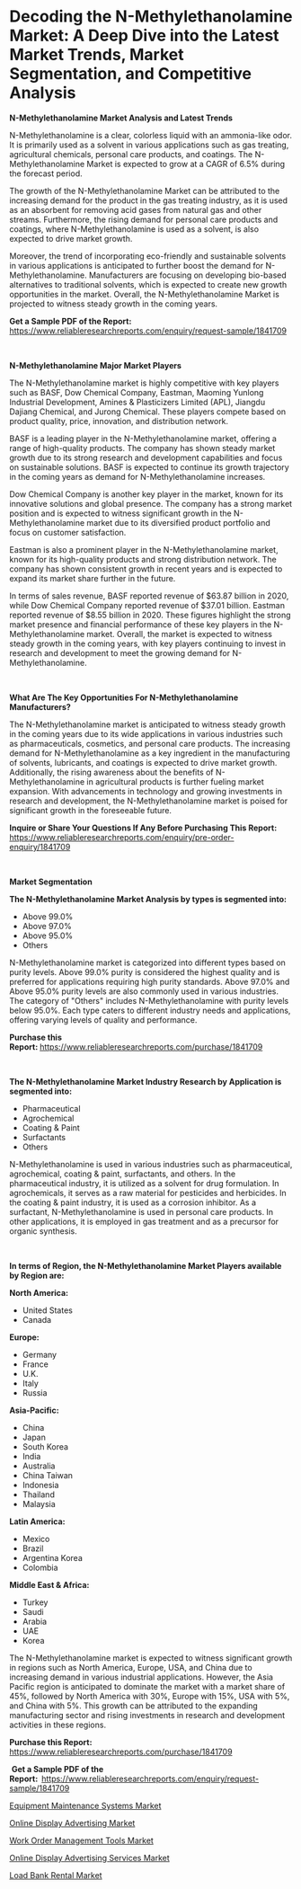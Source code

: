 <p><h1>Decoding the N-Methylethanolamine Market: A Deep Dive into the Latest Market Trends, Market Segmentation, and Competitive Analysis</h1></p><p><strong>N-Methylethanolamine Market Analysis and Latest Trends</strong></p>
<p><p>N-Methylethanolamine is a clear, colorless liquid with an ammonia-like odor. It is primarily used as a solvent in various applications such as gas treating, agricultural chemicals, personal care products, and coatings. The N-Methylethanolamine Market is expected to grow at a CAGR of 6.5% during the forecast period.</p><p>The growth of the N-Methylethanolamine Market can be attributed to the increasing demand for the product in the gas treating industry, as it is used as an absorbent for removing acid gases from natural gas and other streams. Furthermore, the rising demand for personal care products and coatings, where N-Methylethanolamine is used as a solvent, is also expected to drive market growth.</p><p>Moreover, the trend of incorporating eco-friendly and sustainable solvents in various applications is anticipated to further boost the demand for N-Methylethanolamine. Manufacturers are focusing on developing bio-based alternatives to traditional solvents, which is expected to create new growth opportunities in the market. Overall, the N-Methylethanolamine Market is projected to witness steady growth in the coming years.</p></p>
<p><strong>Get a Sample PDF of the Report:&nbsp;</strong> <a href="https://www.reliableresearchreports.com/enquiry/request-sample/1841709">https://www.reliableresearchreports.com/enquiry/request-sample/1841709</a></p>
<p>&nbsp;</p>
<p><strong>N-Methylethanolamine Major Market Players</strong></p>
<p><p>The N-Methylethanolamine market is highly competitive with key players such as BASF, Dow Chemical Company, Eastman, Maoming Yunlong Industrial Development, Amines & Plasticizers Limited (APL), Jiangdu Dajiang Chemical, and Jurong Chemical. These players compete based on product quality, price, innovation, and distribution network.</p><p>BASF is a leading player in the N-Methylethanolamine market, offering a range of high-quality products. The company has shown steady market growth due to its strong research and development capabilities and focus on sustainable solutions. BASF is expected to continue its growth trajectory in the coming years as demand for N-Methylethanolamine increases.</p><p>Dow Chemical Company is another key player in the market, known for its innovative solutions and global presence. The company has a strong market position and is expected to witness significant growth in the N-Methylethanolamine market due to its diversified product portfolio and focus on customer satisfaction.</p><p>Eastman is also a prominent player in the N-Methylethanolamine market, known for its high-quality products and strong distribution network. The company has shown consistent growth in recent years and is expected to expand its market share further in the future.</p><p>In terms of sales revenue, BASF reported revenue of $63.87 billion in 2020, while Dow Chemical Company reported revenue of $37.01 billion. Eastman reported revenue of $8.55 billion in 2020. These figures highlight the strong market presence and financial performance of these key players in the N-Methylethanolamine market. Overall, the market is expected to witness steady growth in the coming years, with key players continuing to invest in research and development to meet the growing demand for N-Methylethanolamine.</p></p>
<p>&nbsp;</p>
<p><strong>What Are The Key Opportunities For N-Methylethanolamine Manufacturers?</strong></p>
<p><p>The N-Methylethanolamine market is anticipated to witness steady growth in the coming years due to its wide applications in various industries such as pharmaceuticals, cosmetics, and personal care products. The increasing demand for N-Methylethanolamine as a key ingredient in the manufacturing of solvents, lubricants, and coatings is expected to drive market growth. Additionally, the rising awareness about the benefits of N-Methylethanolamine in agricultural products is further fueling market expansion. With advancements in technology and growing investments in research and development, the N-Methylethanolamine market is poised for significant growth in the foreseeable future.</p></p>
<p><strong>Inquire or Share Your Questions If Any Before Purchasing This Report:</strong> <a href="https://www.reliableresearchreports.com/enquiry/pre-order-enquiry/1841709">https://www.reliableresearchreports.com/enquiry/pre-order-enquiry/1841709</a></p>
<p>&nbsp;</p>
<p><strong>Market Segmentation</strong></p>
<p><strong>The N-Methylethanolamine Market Analysis by types is segmented into:</strong></p>
<p><ul><li>Above 99.0%</li><li>Above 97.0%</li><li>Above 95.0%</li><li>Others</li></ul></p>
<p><p>N-Methylethanolamine market is categorized into different types based on purity levels. Above 99.0% purity is considered the highest quality and is preferred for applications requiring high purity standards. Above 97.0% and Above 95.0% purity levels are also commonly used in various industries. The category of "Others" includes N-Methylethanolamine with purity levels below 95.0%. Each type caters to different industry needs and applications, offering varying levels of quality and performance.</p></p>
<p><strong>Purchase this Report:&nbsp;</strong><a href="https://www.reliableresearchreports.com/purchase/1841709">https://www.reliableresearchreports.com/purchase/1841709</a></p>
<p>&nbsp;</p>
<p><strong>The N-Methylethanolamine Market Industry Research by Application is segmented into:</strong></p>
<p><ul><li>Pharmaceutical</li><li>Agrochemical</li><li>Coating & Paint</li><li>Surfactants</li><li>Others</li></ul></p>
<p><p>N-Methylethanolamine is used in various industries such as pharmaceutical, agrochemical, coating & paint, surfactants, and others. In the pharmaceutical industry, it is utilized as a solvent for drug formulation. In agrochemicals, it serves as a raw material for pesticides and herbicides. In the coating & paint industry, it is used as a corrosion inhibitor. As a surfactant, N-Methylethanolamine is used in personal care products. In other applications, it is employed in gas treatment and as a precursor for organic synthesis.</p></p>
<p>&nbsp;</p>
<p><strong>In terms of Region, the N-Methylethanolamine Market Players available by Region are:</strong></p>
<p>
    <p> <strong> North America: </strong>
        <ul>
            <li>United States</li>
            <li>Canada</li>
        </ul>
        </p> 
    <p> <strong> Europe: </strong>
        <ul>
            <li>Germany</li>
            <li>France</li>
            <li>U.K.</li>
            <li>Italy</li>
            <li>Russia</li>
        </ul>
        </p> 
    <p> <strong> Asia-Pacific: </strong>
        <ul>
            <li>China</li>
            <li>Japan</li>
            <li>South Korea</li>
            <li>India</li>
            <li>Australia</li>
            <li>China Taiwan</li>
            <li>Indonesia</li>
            <li>Thailand</li>
            <li>Malaysia</li>
        </ul>
        </p> 
    <p> <strong> Latin America: </strong>
        <ul>
            <li>Mexico</li>
            <li>Brazil</li>
            <li>Argentina Korea</li>
            <li>Colombia</li>
        </ul>
        </p> 
    <p> <strong> Middle East & Africa: </strong>
        <ul>
            <li>Turkey</li>
            <li>Saudi</li>
            <li>Arabia</li>
            <li>UAE</li>
            <li>Korea</li>
        </ul>
    </p>
    </p>
<p><p>The N-Methylethanolamine market is expected to witness significant growth in regions such as North America, Europe, USA, and China due to increasing demand in various industrial applications. However, the Asia Pacific region is anticipated to dominate the market with a market share of 45%, followed by North America with 30%, Europe with 15%, USA with 5%, and China with 5%. This growth can be attributed to the expanding manufacturing sector and rising investments in research and development activities in these regions.</p></p>
<p><strong>Purchase this Report: </strong><a href="https://www.reliableresearchreports.com/purchase/1841709">https://www.reliableresearchreports.com/purchase/1841709</a></p>
<p>&nbsp;<strong>Get a Sample PDF of the Report:&nbsp;&nbsp;</strong><a href="https://www.reliableresearchreports.com/enquiry/request-sample/1841709">https://www.reliableresearchreports.com/enquiry/request-sample/1841709</a></p>
<p><strong></strong></p>
<p><p><a href="https://medium.com/@queenlittle95/equipment-maintenance-systems-market-trends-forecast-and-competitive-analysis-to-2031-5ba491e4e52d">Equipment Maintenance Systems Market</a></p><p><a href="https://medium.com/@kevinbarnes75/online-display-advertising-market-insights-into-market-cagr-market-trends-and-growth-strategies-857b46d772ad">Online Display Advertising Market</a></p><p><a href="https://medium.com/@queenlittle95/work-order-management-tools-market-trends-and-market-analysis-forecasted-for-period-2024-2031-9cae985359ec">Work Order Management Tools Market</a></p><p><a href="https://medium.com/@kevinbarnes75/online-display-advertising-services-market-trends-and-market-analysis-forecasted-for-period-c394b1cb327c">Online Display Advertising Services Market</a></p><p><a href="https://medium.com/@williammann19/load-bank-rental-market-size-and-market-trends-complete-industry-overview-2024-to-2031-dbaa20ba469a">Load Bank Rental Market</a></p></p>